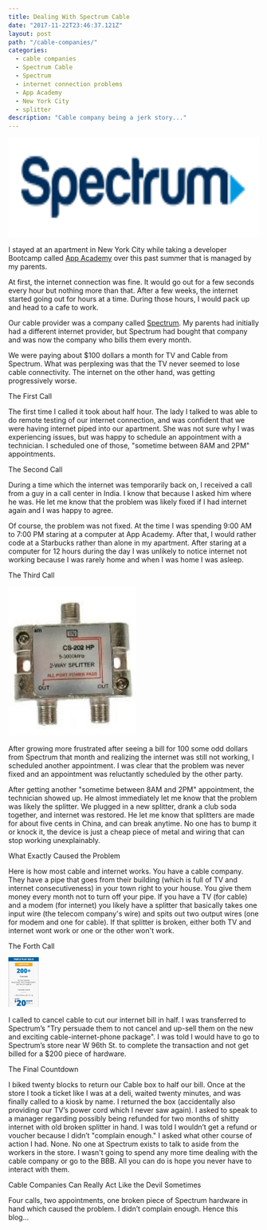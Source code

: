 ```yaml
---
title: Dealing With Spectrum Cable
date: "2017-11-22T23:46:37.121Z"
layout: post
path: "/cable-companies/"
categories:
  - cable companies
  - Spectrum Cable
  - Spectrum
  - internet connection problems
  - App Academy
  - New York City
  - splitter
description: "Cable company being a jerk story..."
---
```


<img height="200" src="./spectrumbrand.png" alt="Spectrum phone tv internet deal">

I stayed at an apartment in New York City while taking a developer Bootcamp called [App Academy](www.appacademy.io) over this past summer that is managed by my parents.

At first, the internet connection was fine. It would go out for a few seconds every hour but nothing more than that. After a few weeks, the internet started going out for hours at a time. During those hours, I would pack up and head to a cafe to work.

Our cable provider was a company called [Spectrum](www.spectrum.com). My parents had initially had a different internet provider, but Spectrum had bought that company and was now the company who bills them every month.

We were paying about $100 dollars a month for TV and Cable from Spectrum. What was perplexing was that the TV never seemed to lose cable connectivity. The internet on the other hand, was getting progressively worse.

The First Call

The first time I called it took about half hour. The lady I talked to was able to do remote testing of our internet connection, and was confident that we were having internet piped into our apartment. She was not sure why I was experiencing issues, but was happy to schedule an appointment with a technician. I scheduled one of those, "sometime between 8AM and 2PM" appointments.

The Second Call

During a time which the internet was temporarily back on, I received a call from a guy in a call center in India. I know that because I asked him where he was. He let me know that the problem was likely fixed if I had internet again and I was happy to agree.

Of course, the problem was not fixed. At the time I was spending 9:00 AM to 7:00 PM staring at a computer at App Academy. After that, I would rather code at a Starbucks rather than alone in my apartment. After staring at a computer for 12 hours during the day I was unlikely to notice internet not working because I was rarely home and when I was home I was asleep.

The Third Call

<img height="300" src="./image1.png" alt="What a Spectrum splitter looks like">

After growing more frustrated after seeing a bill for 100 some odd dollars from Spectrum that month and realizing the internet was still not working, I scheduled another appointment. I was clear that the problem was never fixed and an appointment was reluctantly scheduled by the other party.

After getting another "sometime between 8AM and 2PM" appointment, the technician showed up. He almost immediately let me know that the problem was likely the splitter. We plugged in a new splitter, drank a club soda together, and internet was restored. He let me know that splitters are made for about five cents in China, and can break anytime. No one has to bump it or knock it, the device is just a cheap piece of metal and wiring that can stop working unexplainably.

What Exactly Caused the Problem

Here is how most cable and internet works. You have a cable company. They have a pipe that goes from their building (which is full of TV and internet consecutiveness) in your town right to your house. You give them money every month not to turn off your pipe. If you have a TV (for cable) and a modem (for internet) you likely have a splitter that basically takes one input wire (the telecom company's wire) and spits out two output wires (one for modem and one for cable). If that splitter is broken, either both TV and internet wont work or one or the other won't work.

The Forth Call

<img height="100" src="./soundslikeadeal.png" alt="Spectrum phone tv internet deal">

I called to cancel cable to cut our internet bill in half. I was transferred to Spectrum’s "Try persuade them to not cancel and up-sell them on the new and exciting cable-internet-phone package". I was told I would have to go to Spectrum’s store near W 96th St. to complete the transaction and not get billed for a $200 piece of hardware.

The Final Countdown

I biked twenty blocks to return our Cable box to half our bill. Once at the store I took a ticket like I was at a deli, waited twenty minutes, and was finally called to a kiosk by name. I returned the box (accidentally also providing our TV’s power cord which I never saw again). I asked to speak to a manager regarding possibly being refunded for two months of shitty internet with old broken splitter in hand. I was told I wouldn’t get a refund or voucher because I didn’t "complain enough." I asked what other course of action I had. None. No one at Spectrum exists to talk to aside from the workers in the store. I wasn't going to spend any more time dealing with the cable company or go to the BBB. All you can do is hope you never have to interact with them.

Cable Companies Can Really Act Like the Devil Sometimes

Four calls, two appointments, one broken piece of Spectrum hardware in hand which caused the problem. I didn’t complain enough. Hence this blog...

